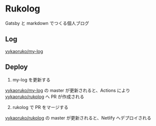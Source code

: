 # Rukolog

Gatsby と markdown でつくる個人ブログ

## Log

[yykaoruko/my-log](https://github.com/yykaoruko/my-log)

## Deploy

1. my-log を更新する

[yykaoruko/my-log](https://github.com/yykaoruko/my-log) の master が更新されると、Actions により [yykaoruko/rukolog](https://github.com/yykaoruko/rukolog) へ PR が作成される

2. rukolog で PR をマージする

[yykaoruko/rukolog](https://github.com/yykaoruko/rukolog) の master が更新されると、Netlify へデプロイされる
